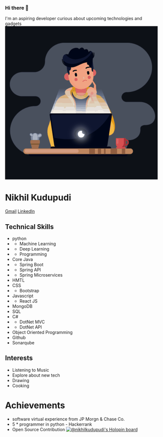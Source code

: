 

### Hi there 👋 

 I'm an aspiring developer curious about upcoming technologies and gadgets  
 <img width=auto  alt="hlo" src="https://github.com/Nikhil-Kudupudi/Nikhil-Kudupudi/blob/main/deveintro.gif">
 
 # Nikhil Kudupudi 
 [Gmail](nikhilkudupudi@gmail.com)
 [LinkedIn](https://www.linkedin.com/in/kudupudi-nikhil-7aa0651b8/)
 
## Technical Skills

- python    
 - - Machine Learning 
 - - Deep Learning
 - - Programming
- Core Java 
 - - Spring Boot
 - - Spring API
 - - Spring Microservices
- HMTL 
- CSS  
- - Bootstrap
- Javascript
- - React JS
- MongoDB
- SQL
- C#
- - DotNet MVC
- - DotNet API
- Object Oriented Programming
- Github
- Sonarqube

## Interests
- Listening to Music
- Explore about new tech
- Drawing
- Cooking
# Achievements
- software virtual experience from JP Morgn & Chase Co.
- 5 * programmer in python - Hackerrank
- Open Source Contribution
[![@nikhilkudupudi's Holopin board](https://holopin.me/nikhilkudupudi)](https://holopin.io/@nikhilkudupudi)
 
  

 
 
